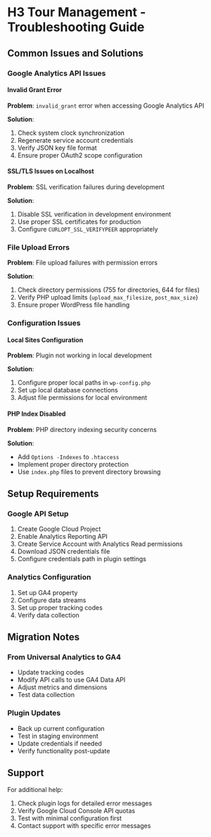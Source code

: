 # H3 Tour Management - Troubleshooting Guide

## Common Issues and Solutions

### Google Analytics API Issues

#### Invalid Grant Error
**Problem**: `invalid_grant` error when accessing Google Analytics API

**Solution**:
1. Check system clock synchronization
2. Regenerate service account credentials
3. Verify JSON key file format
4. Ensure proper OAuth2 scope configuration

#### SSL/TLS Issues on Localhost
**Problem**: SSL verification failures during development

**Solution**:
1. Disable SSL verification in development environment
2. Use proper SSL certificates for production
3. Configure `CURLOPT_SSL_VERIFYPEER` appropriately

### File Upload Errors
**Problem**: File upload failures with permission errors

**Solution**:
1. Check directory permissions (755 for directories, 644 for files)
2. Verify PHP upload limits (`upload_max_filesize`, `post_max_size`)
3. Ensure proper WordPress file handling

### Configuration Issues

#### Local Sites Configuration
**Problem**: Plugin not working in local development

**Solution**:
1. Configure proper local paths in `wp-config.php`
2. Set up local database connections
3. Adjust file permissions for local environment

#### PHP Index Disabled
**Problem**: PHP directory indexing security concerns

**Solution**:
- Add `Options -Indexes` to `.htaccess`
- Implement proper directory protection
- Use `index.php` files to prevent directory browsing

## Setup Requirements

### Google API Setup
1. Create Google Cloud Project
2. Enable Analytics Reporting API
3. Create Service Account with Analytics Read permissions
4. Download JSON credentials file
5. Configure credentials path in plugin settings

### Analytics Configuration
1. Set up GA4 property
2. Configure data streams
3. Set up proper tracking codes
4. Verify data collection

## Migration Notes

### From Universal Analytics to GA4
- Update tracking codes
- Modify API calls to use GA4 Data API
- Adjust metrics and dimensions
- Test data collection

### Plugin Updates
- Back up current configuration
- Test in staging environment
- Update credentials if needed
- Verify functionality post-update

## Support

For additional help:
1. Check plugin logs for detailed error messages
2. Verify Google Cloud Console API quotas
3. Test with minimal configuration first
4. Contact support with specific error messages
